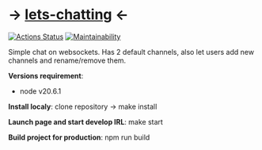 # -> [lets-chatting](https://lets-chatting.up.railway.app/) <-
[![Actions Status](https://github.com/Bobronaud/frontend-project-12/actions/workflows/hexlet-check.yml/badge.svg)](https://github.com/Bobronaud/frontend-project-12/actions)
[![Maintainability](https://api.codeclimate.com/v1/badges/71a6dc4128389f656a6f/maintainability)](https://codeclimate.com/github/Bobronaud/frontend-project-12/maintainability)

Simple chat on websockets. Has 2 default channels, also let users add new channels and rename/remove them.

**Versions requirement**:
- node v20.6.1
  
**Install localy**: clone repository -> make install

**Launch page and start develop IRL**: make start

**Build project for production**: npm run build
